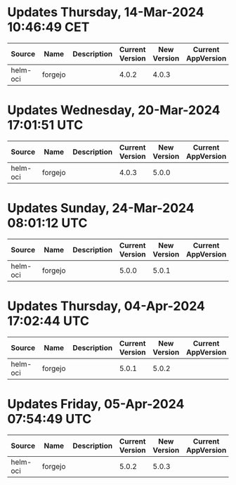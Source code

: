 # Updates Thursday, 14-Mar-2024 10:46:49 CET
| Source   | Name    | Description | Current Version | New Version | Current AppVersion | New AppVersion | Reference                          |
| -------- | ------- | ----------- | --------------- | ----------- | ------------------ | -------------- | ---------------------------------- |
| helm-oci | forgejo |             | 4.0.2           | 4.0.3       |                    | 1.21.7-0       | oci://codeberg.org/forgejo-contrib |

# Updates Wednesday, 20-Mar-2024 17:01:51 UTC
| Source   | Name    | Description | Current Version | New Version | Current AppVersion | New AppVersion | Reference                          |
| -------- | ------- | ----------- | --------------- | ----------- | ------------------ | -------------- | ---------------------------------- |
| helm-oci | forgejo |             | 4.0.3           | 5.0.0       |                    | 1.21.7-0       | oci://codeberg.org/forgejo-contrib |

# Updates Sunday, 24-Mar-2024 08:01:12 UTC
| Source   | Name    | Description | Current Version | New Version | Current AppVersion | New AppVersion | Reference                          |
| -------- | ------- | ----------- | --------------- | ----------- | ------------------ | -------------- | ---------------------------------- |
| helm-oci | forgejo |             | 5.0.0           | 5.0.1       |                    | 1.21.8-0       | oci://codeberg.org/forgejo-contrib |

# Updates Thursday, 04-Apr-2024 17:02:44 UTC
| Source   | Name    | Description | Current Version | New Version | Current AppVersion | New AppVersion | Reference                          |
| -------- | ------- | ----------- | --------------- | ----------- | ------------------ | -------------- | ---------------------------------- |
| helm-oci | forgejo |             | 5.0.1           | 5.0.2       |                    | 1.21.8-0       | oci://codeberg.org/forgejo-contrib |

# Updates Friday, 05-Apr-2024 07:54:49 UTC
| Source   | Name    | Description | Current Version | New Version | Current AppVersion | New AppVersion | Reference                          |
| -------- | ------- | ----------- | --------------- | ----------- | ------------------ | -------------- | ---------------------------------- |
| helm-oci | forgejo |             | 5.0.2           | 5.0.3       |                    | 1.21.10-0      | oci://codeberg.org/forgejo-contrib |

